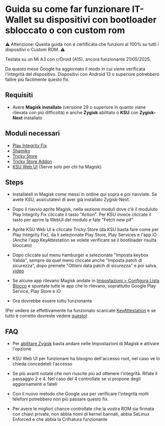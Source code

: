 # Guida su come far funzionare IT-Wallet su dispositivi con bootloader sbloccato o con custom rom
⚠️ Attenzione: Questa guida non é certificata che funzioni al 100% su tutti i dispositivi o Custom ROM. ⚠️

Testata su un Mi A3 con crDroid (A15), ancora funzionante 21/05/2025.

Da questo mese Google ha aggiornato il modo in cui viene verificata l'integrità del dispositivo. Dispositivi con Android 13 o superiore potrebbero fallire più facilmente questo fix.

## Requisiti

- Avere **Magisk installato** (versione 29 o superiore in quanto viene rilevata con più difficoltà) e anche **Zygisk** abilitato o **KSU** con **Zygisk-Next** installato

## Moduli necessari

- [Play Integrity Fix](https://github.com/chiteroman/PlayIntegrityFix/releases)
- [Shamiko](https://github.com/LSPosed/LSPosed.github.io/releases/)
- [Tricky Store](https://github.com/5ec1cff/TrickyStore/releases)
- [Tricky Store Addon](https://github.com/KOWX712/Tricky-Addon-Update-Target-List/releases/)
- [KSU Web UI](https://github.com/5ec1cff/KsuWebUIStandalone/releases/) (Serve solo per chi ha Magisk)

## Steps

- Installateli in Magisk come messi in ordine qui sopra e poi riavviate. Se avete KSU, assicutatevi di aver già installato Zygisk-Next.

- Dopo il riavvio aprite Magisk, nella sezione moduli dove c'è il moduluto Play Integrity Fix cliccate il tasto "Action". Per KSU invece cliccate il tasto per aprire la WebUI del modulo e fate "Fetch new pif"

- Aprite KSU Web UI e cliccate Tricky Store (da KSU basta fare come per Play Integrity Fix), da li selezionate Play Store, Play Services e l'app iO (Anche l'app KeyAttestation se volete verificare se il bootloader risulta bloccato)

- Dopo cliccate sul menu hamburger e selezionate "Imposta keybox Valida", sempre da quel menù cliccate anche "Imposta patch di sicurezza", dopo premete "Ottieni data patch di sicurezza" e poi salva. [video](video/tricky.mp4)

- Se alcune app rilevano Magisk andate in [Impostazioni > Configura Lista Blocco](video/blocklist.mp4) e spuntate tutte le app che lo rilevano, soprattutto Google Play Service, Play Store e iO
  
- Ora dovrebbe essere tutto funzionante

(Per vedere se effettivamente ha funzionato scaricate [KeyAttestation](https://github.com/vvb2060/KeyAttestation/releases) e se tutto è corretto dovreste vedere [questo](video/ok.png))

## FAQ

- Per [abilitare Zygisk](video/zygisk.mp4) basta andare nelle Impostazioni di Magisk e attivare l'opzione

- KSU Web UI per funzionare ha bisogno dell'accesso root, nel caso ve lo chieda concedeteli l'accesso

- Se più avanti notate che non riuscite più ad ottenere l'integrità. Rifate il passaggio 2 e 4. Nel caso del 4 controllate se vi propone degli aggiornamenti e fateli

- Con il nuovo metodo che Google usa per verificare l'integrità molti telefoni potrebbero non più passare questo fix.

- Per avere le migliori chance controllate che la vostra ROM sia firmata con chiavi private, non abbia nomi di kernel bannati, abbia SeLinux Enforced e che abbia la Crifratura funzionante

